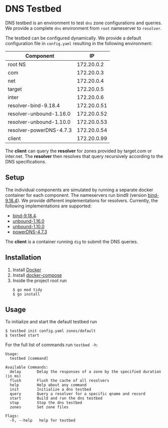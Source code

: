 
# DNS Testbed
DNS testbed is an environment to test `dns` zone configurations and queries. We provide a complete `dns` environment from `root` nameserver to `resolver`. 

The testbed can be configured dynamically. We provide a default configuration file in `config.yaml` resulting in the following environment:

| Component	                  | IP			       |	
|-----------------------------|-------------|
| root NS	                    | 172.20.0.2  |
| com			                 | 172.20.0.3  |
| net			                      | 172.20.0.4  |
| target		                    | 172.20.0.5  |
| inter			                    | 172.20.0.6  |
| resolver-bind-9.18.4		      | 172.20.0.51 |
| resolver-unbound-1.16.0		   | 172.20.0.52 |
| resolver-unbound-1.10.0		   | 172.20.0.53 |
| resolver-powerDNS-4.7.3		   | 172.20.0.54 |
| client		                    | 172.20.0.99  |

The **client** can query the **resolver** for zones provided by target.com or inter.net. The **resolver** then resolves that query recursively according to the DNS specifications.

## Setup
The individual components are simulated by running a separate docker container for each component. The nameservers run bind9 (version [bind-9.18.4](https://bind9.readthedocs.io/en/v9_18_4/notes.html)). We provide different implementations for resolvers. Currently, the following implementations are supported:

* [bind-9.18.4](https://bind9.readthedocs.io/en/v9_18_4/notes.html).
* [unbound-1.16.0](https://www.nlnetlabs.nl/news/2022/Jun/02/unbound-1.16.0-released/)
* [unbound-1.10.0](https://www.nlnetlabs.nl/news/2020/Feb/20/unbound-1.10.0-released/)
* [powerDNS-4.7.3](https://docs.powerdns.com/recursor/changelog/4.7.html#change-4.7.3)

The **client** is a container running `dig`  to submit the DNS queries.

## Installation
1. Install [Docker](https://docs.docker.com/get-docker/)
2. Install [docker-compose](https://docs.docker.com/compose/install/linux/)
3. Inside the project root run
   ```
   $ go mod tidy
   $ go install
   ```
## Usage
To initialize and start the defautl testbed run 
```
$ testbed init config.yaml zones/default
$ testbed start
```
For the full list of commands run `testbed -h`:
```
Usage:
  testbed [command]

Available Commands:
  delay       Delay the responses of a zone by the specified duration (in ms)
  flush       Flush the cache of all resolvers
  help        Help about any command
  init        Initialize a dns testbed
  query       Query a resolver for a specific qname and record
  start       Build and run the dns testbed
  stop        Stop the dns testbed
  zones       Set zone files

Flags:
  -h, --help   help for testbed

